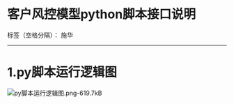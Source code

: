 # 客户风控模型python脚本接口说明

标签（空格分隔）： 施华

---

# **1.py脚本运行逻辑图**
![py脚本运行逻辑图.png-619.7kB][1]


  [1]: http://static.zybuluo.com/tulip0216/uqov778ribbvymywrwdbn20u/py%E8%84%9A%E6%9C%AC%E8%BF%90%E8%A1%8C%E9%80%BB%E8%BE%91%E5%9B%BE.png